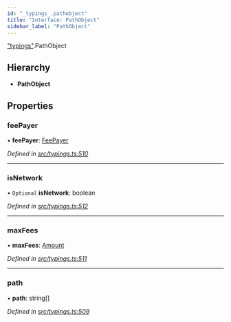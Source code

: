 ```yaml
---
id: "_typings_.pathobject"
title: "Interface: PathObject"
sidebar_label: "PathObject"
---
```


["typings"](../modules/_typings_.md).PathObject

## Hierarchy

* **PathObject**

## Properties

### feePayer

•  **feePayer**: [FeePayer](../enums/_typings_.feepayer.md)

*Defined in [src/typings.ts:510](https://github.com/trustlines-protocol/clientlib/blob/f60ef2b/src/typings.ts#L510)*

___

### isNetwork

• `Optional` **isNetwork**: boolean

*Defined in [src/typings.ts:512](https://github.com/trustlines-protocol/clientlib/blob/f60ef2b/src/typings.ts#L512)*

___

### maxFees

•  **maxFees**: [Amount](_typings_.amount.md)

*Defined in [src/typings.ts:511](https://github.com/trustlines-protocol/clientlib/blob/f60ef2b/src/typings.ts#L511)*

___

### path

•  **path**: string[]

*Defined in [src/typings.ts:509](https://github.com/trustlines-protocol/clientlib/blob/f60ef2b/src/typings.ts#L509)*

